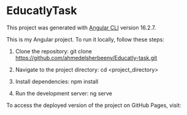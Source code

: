 # EducatlyTask

This project was generated with [Angular CLI](https://github.com/angular/angular-cli) version 16.2.7.


This is my Angular project. To run it locally, follow these steps:

1. Clone the repository: git clone <https://github.com/ahmedelsherbeeny/Educatly-task.git>

2. Navigate to the project directory: cd <project_directory>

3. Install dependencies: npm install 

4. Run the development server: ng serve





To access the deployed version of the project on GitHub Pages, visit:












